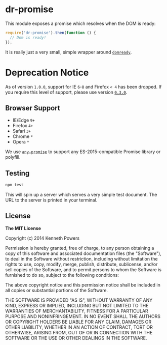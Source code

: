 # dr-promise

This module exposes a promise which resolves when the DOM is ready:

``` js
require('dr-promise').then(function () {
  // Dom is ready!
});
```

It is really just a very small, simple wrapper around [`domready`].

# Deprecation Notice

As of version `1.0.0`, support for IE `6`-`8` and Firefox `< 4` has been
dropped. If you require this level of support, please use version [`0.3.0`].

## Browser Support

* IE/Edge `9+`
* Firefox `4+`
* Safari `3+`
* Chrome `*`
* Opera `*`

We use [`any-promise`] to support any ES-2015-compatible Promise library or polyfill.

## Testing

```sh
npm test
```

This will spin up a server which serves a very simple test document. The URL to
the server is printed in your terminal.

## License

**The MIT License**

Copyright (c) 2014 Kenneth Powers

Permission is hereby granted, free of charge, to any person obtaining a copy
of this software and associated documentation files (the "Software"), to deal
in the Software without restriction, including without limitation the rights
to use, copy, modify, merge, publish, distribute, sublicense, and/or sell
copies of the Software, and to permit persons to whom the Software is
furnished to do so, subject to the following conditions:

The above copyright notice and this permission notice shall be included in all
copies or substantial portions of the Software.

THE SOFTWARE IS PROVIDED "AS IS", WITHOUT WARRANTY OF ANY KIND, EXPRESS OR
IMPLIED, INCLUDING BUT NOT LIMITED TO THE WARRANTIES OF MERCHANTABILITY,
FITNESS FOR A PARTICULAR PURPOSE AND NONINFRINGEMENT. IN NO EVENT SHALL THE
AUTHORS OR COPYRIGHT HOLDERS BE LIABLE FOR ANY CLAIM, DAMAGES OR OTHER
LIABILITY, WHETHER IN AN ACTION OF CONTRACT, TORT OR OTHERWISE, ARISING FROM,
OUT OF OR IN CONNECTION WITH THE SOFTWARE OR THE USE OR OTHER DEALINGS IN THE
SOFTWARE.

[`domready`]: https://github.com/ded/domready "domReady"
[`any-promise`]: https://github.com/kevinbeaty/any-promise "any-promise"
[`0.3.0`]: https://github.com/KenPowers/dr-promise/tree/v0.3.0 "v0.3.0"

